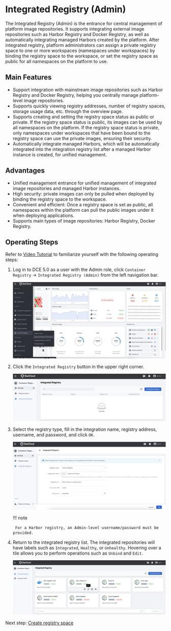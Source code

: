# Integrated Registry (Admin)

The Integrated Registry (Admin) is the entrance for central management of platform image repositories.
It supports integrating external image repositories such as Harbor Registry and Docker Registry,
as well as automatically integrating managed Harbors created by the platform. After integrated registry,
platform administrators can assign a private registry space to one or more workspaces (namespaces under workspaces)
by binding the registry space to the workspace, or set the registry space as public for all namespaces on the platform to use.

## Main Features

- Support integration with mainstream image repositories such as Harbor Registry and Docker Registry, helping you centrally manage platform-level image repositories.
- Supports quickly viewing registry addresses, number of registry spaces, storage usage data, etc. through the overview page.
- Supports creating and setting the registry space status as public or private. If the registry space status is public,
  its images can be used by all namespaces on the platform. If the registry space status is private, only namespaces under
  workspaces that have been bound to the registry space can use the private images, ensuring their security.
- Automatically integrate managed Harbors, which will be automatically integrated into the integration registry list
  after a managed Harbor instance is created, for unified management.

## Advantages

- Unified management entrance for unified management of integrated image repositories and managed Harbor instances.
- High security: private images can only be pulled when deployed by binding the registry space to the workspace.
- Convenient and efficient: Once a registry space is set as public, all namespaces within the platform can pull
  the public images under it when deploying applications.
- Supports main types of image repositories: Harbor Registry, Docker Registry.

## Operating Steps

Refer to [Video Tutorial](../../videos/kangaroo.md#_3) to familiarize yourself with the following operating steps:

1. Log in to DCE 5.0 as a user with the Admin role, click `Container Registry` -> `Integrated Registry (Admin)`
  from the left navigation bar.

    ![Integration](../images/integrated01.png)

1. Click the `Integrated Registry` button in the upper right corner.

    ![Click Button](../images/integrated02.png)

1. Select the registry type, fill in the integration name, registry address, username, and password, and click `OK`.

    ![Fill Parameters](../images/integrated03.png)

    !!! note

        For a Harbor registry, an Admin-level username/password must be provided.

1. Return to the integrated registry list. The integrated repositories will have labels such as
  `Integrated`, `Healthy`, or `Unhealthy`. Hovering over a tile allows you to perform operations such as `Unbind` and `Edit`.

    ![More Operations](../images/integrated04.png)

Next step: [Create registry space](registry-space.md)
